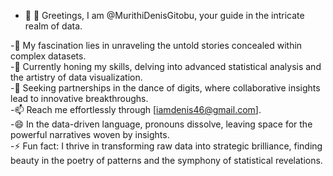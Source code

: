 - 👋 👋 Greetings, I am @MurithiDenisGitobu, your guide in the intricate realm of data.

-👀 My fascination lies in unraveling the untold stories concealed within complex datasets.  
-🌱 Currently honing my skills, delving into advanced statistical analysis and the artistry of data visualization.  
-💞️ Seeking partnerships in the dance of digits, where collaborative insights lead to innovative breakthroughs.  
-📫 Reach me effortlessly through [iamdenis46@gmail.com].  
-😄 In the data-driven language, pronouns dissolve, leaving space for the powerful narratives woven by insights.  
-⚡ Fun fact: I thrive in transforming raw data into strategic brilliance, finding beauty in the poetry of patterns and the symphony of statistical revelations.






<!---
MurithiDenisGitobu/MurithiDenisGitobu is a ✨ special ✨ repository because its `README.md` (this file) appears on your GitHub profile.
You can click the Preview link to take a look at your changes.
--->
